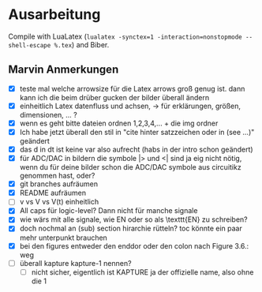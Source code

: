 # Ausarbeitung

Compile with LuaLatex (`lualatex -synctex=1 -interaction=nonstopmode --shell-escape %.tex`) and Biber.

## Marvin Anmerkungen

- [x] teste mal welche arrowsize für die Latex arrows groß genug ist. dann kann ich die beim drüber gucken der bilder überall ändern
- [x] einheitlich Latex datenfluss und achsen, -> für erklärungen, größen, dimensionen, ... ?
- [x] wenn es geht bitte dateien ordnen 1,2,3,4,... + die img ordner
- [x] Ich habe jetzt überall den stil in "cite hinter satzzeichen oder in (see ...)" geändert
- [x] das d in dt ist keine var also aufrecht (habs in der intro schon geändert)
- [x] für ADC/DAC in bildern die symbole |> und <| sind ja eig nicht nötig, wenn du für deine bilder schon die ADC/DAC symbole aus circuitikz genommen hast, oder?
- [x] git branches aufräumen
- [x] README aufräumen
- [ ] v vs V vs V(t) einheitlich
- [x] All caps für logic-level? Dann nicht für manche signale
- [x] wie wärs mit alle signale, wie EN oder so als \texttt{EN} zu schreiben?
- [x] doch nochmal an (sub) section hirarchie rütteln? toc könnte ein paar mehr unterpunkt brauchen
- [x] bei den figures entweder den enddor oder den colon nach Figure 3.6.: weg
- [ ] überall kapture kapture-1 nennen?
  - [ ] nicht sicher, eigentlich ist KAPTURE ja der offizielle name, also ohne die 1
